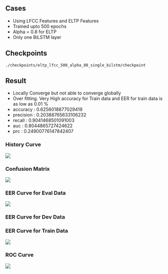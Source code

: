 
## Cases 
- Using LFCC Features and ELTP Features
- Trained upto 500 epochs
- Alpha = 0.8 for ELTP
- Only one BiLSTM layer 



## Checkpoints 
```./checkpoints/eltp_lfcc_500_alpha_80_single_bilstm/checkpoint```

## Result
- Locally Converge but not able to converge globally
- Over fitting. Very High accuracy for Train data and EER for train data is as low as 0.01 %
- accuracy :  0.6256018877029419
- precision :  0.20388765633106232
- recall :  0.9041468501091003
- auc :  0.8044865727424622
- prc :  0.24900776147842407

### History Curve
![](history_curve.png)


### Confusion Matrix 
![](confusion_matrix.png)


### EER Curve for Eval Data
![](EER_Curve.png)


### EER Curve for Dev Data
<!-- ![](EER_Curve_for_dev.png) -->


### EER Curve for Train Data
![](EER_Curve_for_train.png)


### ROC Curve
![](ROC_curve.png)
